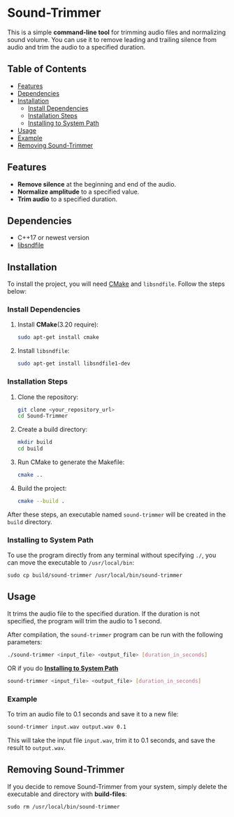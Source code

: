 # Sound-Trimmer

This is a simple **command-line tool** for trimming audio files and normalizing sound volume. You can use it to remove leading and trailing silence from audio and trim the audio to a specified duration.

## Table of Contents

- [Features](#features)
- [Dependencies](#dependencies)
- [Installation](#installation)
   - [Install Dependencies](#install-dependencies)
   - [Installation Steps](#installation-steps)
   - [Installing to System Path](#installing-to-system-path)
- [Usage](#usage)
- [Example](#example)
- [Removing Sound-Trimmer](#removing-sound-trimmer)

## Features

- **Remove silence** at the beginning and end of the audio.
- **Normalize amplitude** to a specified value.
- **Trim audio** to a specified duration.

## Dependencies

- C++17 or newest version
- [libsndfile](http://www.mega-nerd.com/libsndfile/)

## Installation

To install the project, you will need [CMake](https://cmake.org/) and `libsndfile`. Follow the steps below:

### Install Dependencies

1. Install **CMake**(3.20 require):
    ```sh
    sudo apt-get install cmake
    ```
2. Install `libsndfile`:
    ```sh
    sudo apt-get install libsndfile1-dev
    ```

### Installation Steps

1. Clone the repository:
    ```sh
    git clone <your_repository_url>
    cd Sound-Trimmer
    ```

2. Create a build directory:
    ```sh
    mkdir build
    cd build
    ```

3. Run CMake to generate the Makefile:
    ```sh
    cmake ..
    ```

4. Build the project:
    ```sh
    cmake --build .
    ```

After these steps, an executable named `sound-trimmer` will be created in the `build` directory.

### Installing to System Path

To use the program directly from any terminal without specifying `./`, you can move the executable to `/usr/local/bin`:

   ``` shell
   sudo cp build/sound-trimmer /usr/local/bin/sound-trimmer
   ```   

## Usage

It trims the audio file to the specified duration. If the duration is not specified, the program will trim the audio to
1 second.

After compilation, the `sound-trimmer` program can be run with the following parameters:

```sh
./sound-trimmer <input_file> <output_file> [duration_in_seconds]
```

OR if you do **[Installing to System Path](#installing-to-system-path)**

```sh
sound-trimmer <input_file> <output_file> [duration_in_seconds]
```

### Example
To trim an audio file to 0.1 seconds and save it to a new file:

```sh
sound-trimmer input.wav output.wav 0.1
```
This will take the input file `input.wav`, trim it to 0.1 seconds, and save the result to `output.wav`.

## Removing Sound-Trimmer

If you decide to remove Sound-Trimmer from your system, simply delete the executable and directory with **build-files**:

``` shell
sudo rm /usr/local/bin/sound-trimmer
```
